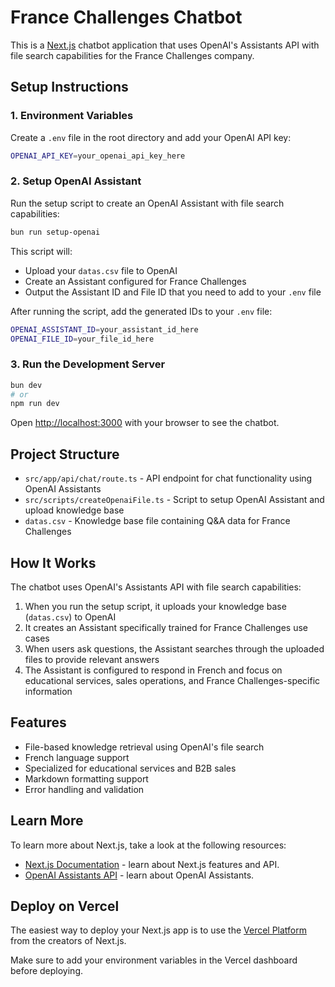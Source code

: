 # France Challenges Chatbot

This is a [Next.js](https://nextjs.org) chatbot application that uses OpenAI's Assistants API with file search capabilities for the France Challenges company.

## Setup Instructions

### 1. Environment Variables

Create a `.env` file in the root directory and add your OpenAI API key:

```bash
OPENAI_API_KEY=your_openai_api_key_here
```

### 2. Setup OpenAI Assistant

Run the setup script to create an OpenAI Assistant with file search capabilities:

```bash
bun run setup-openai
```

This script will:
- Upload your `datas.csv` file to OpenAI
- Create an Assistant configured for France Challenges
- Output the Assistant ID and File ID that you need to add to your `.env` file

After running the script, add the generated IDs to your `.env` file:

```bash
OPENAI_ASSISTANT_ID=your_assistant_id_here
OPENAI_FILE_ID=your_file_id_here
```

### 3. Run the Development Server

```bash
bun dev
# or
npm run dev
```

Open [http://localhost:3000](http://localhost:3000) with your browser to see the chatbot.

## Project Structure

- `src/app/api/chat/route.ts` - API endpoint for chat functionality using OpenAI Assistants
- `src/scripts/createOpenaiFile.ts` - Script to setup OpenAI Assistant and upload knowledge base
- `datas.csv` - Knowledge base file containing Q&A data for France Challenges

## How It Works

The chatbot uses OpenAI's Assistants API with file search capabilities:

1. When you run the setup script, it uploads your knowledge base (`datas.csv`) to OpenAI
2. It creates an Assistant specifically trained for France Challenges use cases
3. When users ask questions, the Assistant searches through the uploaded files to provide relevant answers
4. The Assistant is configured to respond in French and focus on educational services, sales operations, and France Challenges-specific information

## Features

- File-based knowledge retrieval using OpenAI's file search
- French language support
- Specialized for educational services and B2B sales
- Markdown formatting support
- Error handling and validation

## Learn More

To learn more about Next.js, take a look at the following resources:

- [Next.js Documentation](https://nextjs.org/docs) - learn about Next.js features and API.
- [OpenAI Assistants API](https://platform.openai.com/docs/assistants/overview) - learn about OpenAI Assistants.

## Deploy on Vercel

The easiest way to deploy your Next.js app is to use the [Vercel Platform](https://vercel.com/new?utm_medium=default-template&filter=next.js&utm_source=create-next-app&utm_campaign=create-next-app-readme) from the creators of Next.js.

Make sure to add your environment variables in the Vercel dashboard before deploying.
